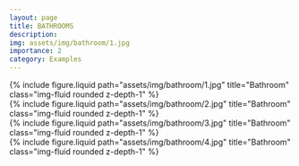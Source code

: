 ```yaml
---
layout: page
title: BATHROOMS
description:
img: assets/img/bathroom/1.jpg
importance: 2
category: Examples
---
```


<div class="row">
    <div class="col-sm mt-3 mt-md-0">
        {% include figure.liquid path="assets/img/bathroom/1.jpg" title="Bathroom" class="img-fluid rounded z-depth-1" %}
    </div>
    <div class="col-sm mt-3 mt-md-0">
        {% include figure.liquid path="assets/img/bathroom/2.jpg" title="Bathroom" class="img-fluid rounded z-depth-1" %}
    </div>
</div>

<div class="row">
    <div class="col-sm mt-3 mt-md-0">
        {% include figure.liquid path="assets/img/bathroom/3.jpg" title="Bathroom" class="img-fluid rounded z-depth-1" %}
    </div>
    <div class="col-sm mt-3 mt-md-0">
        {% include figure.liquid path="assets/img/bathroom/4.jpg" title="Bathroom" class="img-fluid rounded z-depth-1" %}
    </div>
</div>
